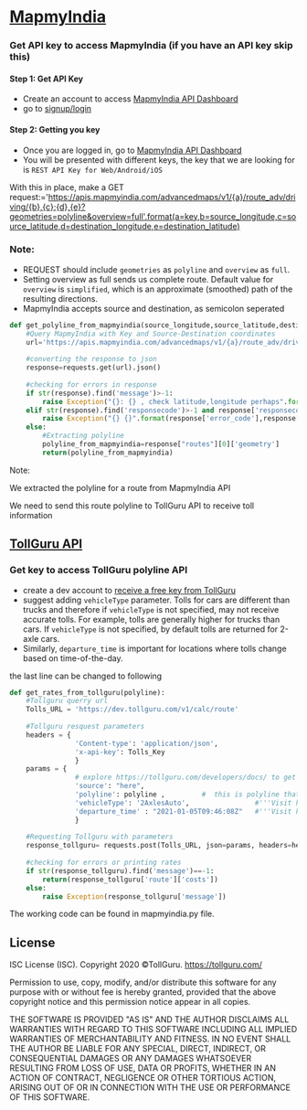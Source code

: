 # [MapmyIndia](https://www.mapmyindia.com/api/)

### Get API key to access MapmyIndia (if you have an API key skip this)
#### Step 1: Get API Key
* Create an account to access [MapmyIndia API Dashboard](https://www.mapmyindia.com/api/dashboard)
* go to [signup/login](https://www.mapmyindia.com/api/login)

#### Step 2: Getting you key
* Once you are logged in, go to [MapmyIndia API Dashboard](https://www.mapmyindia.com/api/dashboard)
* You will be presented with different keys, the key that we are looking
  for is `REST API Key for Web/Android/iOS`

With this in place, make a GET request:='https://apis.mapmyindia.com/advancedmaps/v1/{a}/route_adv/driving/{b},{c};{d},{e}?geometries=polyline&overview=full'.format(a=key,b=source_longitude,c=source_latitude,d=destination_longitude,e=destination_latitude)
### Note:
* REQUEST should include `geometries` as `polyline` and `overview` as `full`.
* Setting overview as full sends us complete route. Default value for `overview` is `simplified`, which is an approximate (smoothed) path of the resulting directions.
* MapmyIndia accepts source and destination, as semicolon seperated

```python
def get_polyline_from_mapmyindia(source_longitude,source_latitude,destination_longitude,destination_latitude):
    #Query MapmyIndia with Key and Source-Destination coordinates
    url='https://apis.mapmyindia.com/advancedmaps/v1/{a}/route_adv/driving/{b},{c};{d},{e}?geometries=polyline&overview=full'.format(a=key,b=source_longitude,c=source_latitude,d=destination_longitude,e=destination_latitude)
    
    #converting the response to json
    response=requests.get(url).json()
    
    #checking for errors in response 
    if str(response).find('message')>-1:
        raise Exception("{}: {} , check latitude,longitude perhaps".format(response['code'],response['message']))
    elif str(response).find('responsecode')>-1 and response['responsecode']=='401':
        raise Exception("{} {}".format(response['error_code'],response['error_description']))
    else:
        #Extracting polyline
        polyline_from_mapmyindia=response["routes"][0]['geometry']
        return(polyline_from_mapmyindia)
```

Note:

We extracted the polyline for a route from MapmyIndia API

We need to send this route polyline to TollGuru API to receive toll information

## [TollGuru API](https://tollguru.com/developers/docs/)

### Get key to access TollGuru polyline API
* create a dev account to [receive a free key from TollGuru](https://tollguru.com/developers/get-api-key)
* suggest adding `vehicleType` parameter. Tolls for cars are different than trucks and therefore if `vehicleType` is not specified, may not receive accurate tolls. For example, tolls are generally higher for trucks than cars. If `vehicleType` is not specified, by default tolls are returned for 2-axle cars. 
* Similarly, `departure_time` is important for locations where tolls change based on time-of-the-day.

the last line can be changed to following

```python
def get_rates_from_tollguru(polyline):
    #Tollguru querry url
    Tolls_URL = 'https://dev.tollguru.com/v1/calc/route'
    
    #Tollguru resquest parameters
    headers = {
                'Content-type': 'application/json',
                'x-api-key': Tolls_Key
                }
    params = {   
                # explore https://tollguru.com/developers/docs/ to get best off all the parameter that tollguru offers 
                'source': "here",
                'polyline': polyline ,         #  this is polyline that we fetched from the mapping service     
                'vehicleType': '2AxlesAuto',                #'''Visit https://tollguru.com/developers/docs/#vehicle-types to know more options'''
                'departure_time' : "2021-01-05T09:46:08Z"   #'''Visit https://en.wikipedia.org/wiki/Unix_time to know the time format'''
                }
    
    #Requesting Tollguru with parameters
    response_tollguru= requests.post(Tolls_URL, json=params, headers=headers).json()
    
    #checking for errors or printing rates
    if str(response_tollguru).find('message')==-1:
        return(response_tollguru['route']['costs'])
    else:
        raise Exception(response_tollguru['message'])
```

The working code can be found in mapmyindia.py file.

## License
ISC License (ISC). Copyright 2020 &copy;TollGuru. https://tollguru.com/

Permission to use, copy, modify, and/or distribute this software for any purpose with or without fee is hereby granted, provided that the above copyright notice and this permission notice appear in all copies.

THE SOFTWARE IS PROVIDED "AS IS" AND THE AUTHOR DISCLAIMS ALL WARRANTIES WITH REGARD TO THIS SOFTWARE INCLUDING ALL IMPLIED WARRANTIES OF MERCHANTABILITY AND FITNESS. IN NO EVENT SHALL THE AUTHOR BE LIABLE FOR ANY SPECIAL, DIRECT, INDIRECT, OR CONSEQUENTIAL DAMAGES OR ANY DAMAGES WHATSOEVER RESULTING FROM LOSS OF USE, DATA OR PROFITS, WHETHER IN AN ACTION OF CONTRACT, NEGLIGENCE OR OTHER TORTIOUS ACTION, ARISING OUT OF OR IN CONNECTION WITH THE USE OR PERFORMANCE OF THIS SOFTWARE.
